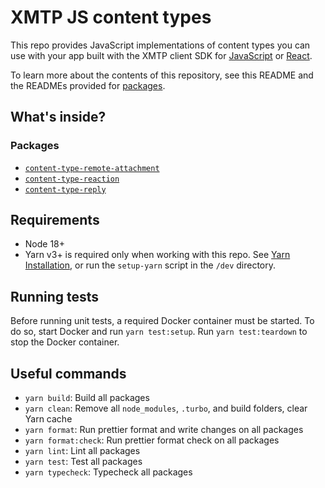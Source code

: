 # XMTP JS content types

This repo provides JavaScript implementations of content types you can use with your app built with the XMTP client SDK for [JavaScript](https://github.com/xmtp/xmtp-js) or [React](https://github.com/xmtp/xmtp-web/packages/react-sdk).

To learn more about the contents of this repository, see this README and the READMEs provided for [packages](https://github.com/xmtp/xmtp-js-content-types/tree/main/packages).

## What's inside?

### Packages

- [`content-type-remote-attachment`](packages/content-type-remote-attachment)
- [`content-type-reaction`](packages/content-type-reaction)
- [`content-type-reply`](packages/content-type-reply)

## Requirements

- Node 18+
- Yarn v3+ is required only when working with this repo. See [Yarn Installation](https://yarnpkg.com/getting-started/install), or run the `setup-yarn` script in the `/dev` directory.

## Running tests

Before running unit tests, a required Docker container must be started. To do so, start Docker and run `yarn test:setup`. Run `yarn test:teardown` to stop the Docker container.

## Useful commands

- `yarn build`: Build all packages
- `yarn clean`: Remove all `node_modules`, `.turbo`, and build folders, clear Yarn cache
- `yarn format`: Run prettier format and write changes on all packages
- `yarn format:check`: Run prettier format check on all packages
- `yarn lint`: Lint all packages
- `yarn test`: Test all packages
- `yarn typecheck`: Typecheck all packages
